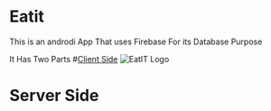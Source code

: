 # Eatit

This is an androdi App That uses Firebase For its Database Purpose

It Has Two Parts 
#[Client Side](https://github.com/DAKSHSEMWAL/Eatit/tree/master/Client%20Side/EatIt2)
  ![EatIT Logo](https://github.com/DAKSHSEMWAL/Eatit/blob/master/Client%20Side/EatIt2/eatitlogo.png)
  
# Server Side
